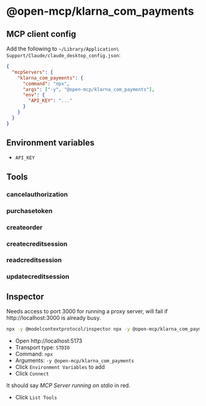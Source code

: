 # @open-mcp/klarna_com_payments

## MCP client config

Add the following to `~/Library/Application\ Support/Claude/claude_desktop_config.json`:

```json
{
  "mcpServers": {
    "klarna_com_payments": {
      "command": "npx",
      "args": ["-y", "@open-mcp/klarna_com_payments"],
      "env": {
        "API_KEY": "..."
      }
    }
  }
}
```

## Environment variables

- `API_KEY`

## Tools

### cancelauthorization

### purchasetoken

### createorder

### createcreditsession

### readcreditsession

### updatecreditsession

## Inspector

Needs access to port 3000 for running a proxy server, will fail if http://localhost:3000 is already busy.

```bash
npx -y @modelcontextprotocol/inspector npx -y @open-mcp/klarna_com_payments
```

- Open http://localhost:5173
- Transport type: `STDIO`
- Command: `npx`
- Arguments: `-y @open-mcp/klarna_com_payments`
- Click `Environment Variables` to add
- Click `Connect`

It should say _MCP Server running on stdio_ in red.

- Click `List Tools`
